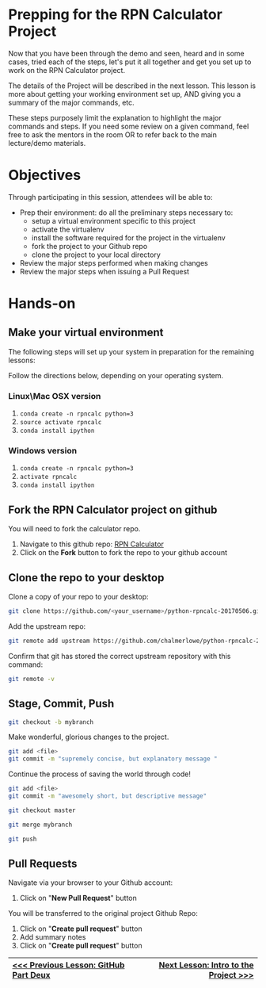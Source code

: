 # Prepping for the RPN Calculator Project

Now that you have been through the demo and seen, heard and in some cases, tried each of the steps, let's put it all together and get you set up to work on the RPN Calculator project.

The details of the Project will be described in the next lesson. This lesson is more about getting your working environment set up, AND giving you a summary of the major commands, etc.

These steps purposely limit the explanation to highlight the major commands and steps. If you need some review on a given command, feel free to ask the mentors in the room OR to refer back to the main lecture/demo materials. 

# Objectives

Through participating in this session, attendees will be able to:

* Prep their environment:  do all the preliminary steps necessary to:
    * setup a virtual environment specific to this project
    * activate the virtualenv
    * install the software required for the project in the virtualenv
    * fork the project to your Github repo
    * clone the project to your local directory
* Review the major steps performed when making changes
* Review the major steps when issuing a Pull Request

# Hands-on

## Make your virtual environment

The following steps will set up your system in preparation for the remaining lessons:

Follow the directions below, depending on your operating system.

### Linux\Mac OSX version

1. `conda create -n rpncalc python=3`
1. `source activate rpncalc`
1. `conda install ipython`

### Windows version

1. `conda create -n rpncalc python=3`
1. `activate rpncalc`
1. `conda install ipython`

## Fork the RPN Calculator project on github

You will need to fork the calculator repo.

1. Navigate to this github repo: [RPN Calculator](https://github.com/chalmerlowe/python-rpncalc-20170506)
2. Click on the **Fork** button to fork the repo to your github account

## Clone the repo to your desktop

Clone a copy of your repo to your desktop:

```bash
git clone https://github.com/<your_username>/python-rpncalc-20170506.git
```

Add the upstream repo:

```bash
git remote add upstream https://github.com/chalmerlowe/python-rpncalc-20170506.git
```

Confirm that git has stored the correct upstream repository with this command:

```bash
git remote -v
```

## Stage, Commit, Push

```bash
git checkout -b mybranch
```

Make wonderful, glorious changes to the project.

```bash
git add <file>
git commit -m "supremely concise, but explanatory message "
```

Continue the process of saving the world through code!

```bash
git add <file>
git commit -m "awesomely short, but descriptive message"
```

```bash
git checkout master
```

```bash
git merge mybranch
```

```bash
git push
```

## Pull Requests

Navigate via your browser to your Github account:

1. Click on "**New Pull Request**" button

You will be transferred to the original project Github Repo:

1. Click on "**Create pull request**" button
1. Add summary notes
1. Click on "**Create pull request**" button


|[<<< Previous Lesson: GitHub Part Deux](./lesson_06_github_part_deux.md)|[Next Lesson: Intro to the Project >>>](./lesson_08_intro_to_the_project.md)|
|:--|--:|
